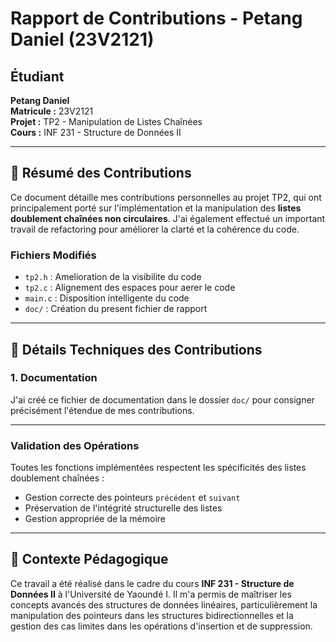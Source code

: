 # Rapport de Contributions - Petang Daniel (23V2121)

## Étudiant
**Petang Daniel**  
**Matricule :** 23V2121  
**Projet :** TP2 - Manipulation de Listes Chaînées  
**Cours :** INF 231 - Structure de Données II

---

## 📝 Résumé des Contributions

Ce document détaille mes contributions personnelles au projet TP2, qui ont principalement porté sur l'implémentation et la manipulation des **listes doublement chaînées non circulaires**. J'ai également effectué un important travail de refactoring pour améliorer la clarté et la cohérence du code.

### Fichiers Modifiés
- `tp2.h` : Amelioration de la visibilite du code
- `tp2.c` : Alignement des espaces pour aerer le code
- `main.c` : Disposition intelligente du code
- `doc/` : Création du present fichier de rapport

---

## 🔧 Détails Techniques des Contributions

### 1. Documentation
J'ai créé ce fichier de documentation dans le dossier `doc/` pour consigner précisément l'étendue de mes contributions.

---

### Validation des Opérations
Toutes les fonctions implémentées respectent les spécificités des listes doublement chaînées :
- Gestion correcte des pointeurs `précédent` et `suivant`
- Préservation de l'intégrité structurelle des listes
- Gestion appropriée de la mémoire

---

## 🌟 Contexte Pédagogique

Ce travail a été réalisé dans le cadre du cours **INF 231 - Structure de Données II** à l'Université de Yaoundé I. Il m'a permis de maîtriser les concepts avancés des structures de données linéaires, particulièrement la manipulation des pointeurs dans les structures bidirectionnelles et la gestion des cas limites dans les opérations d'insertion et de suppression.